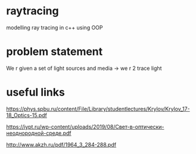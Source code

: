 # raytracing
modelling ray tracing in c++ using OOP

# problem statement
We r given a set of light sources and media -> we r 2 trace light

# useful links
https://phys.spbu.ru/content/File/Library/studentlectures/Krylov/Krylov_17-18_Optics-15.pdf

https://iypt.ru/wp-content/uploads/2019/08/Свет-в-оптически-неоднородной-среде.pdf

http://www.akzh.ru/pdf/1964_3_284-288.pdf
